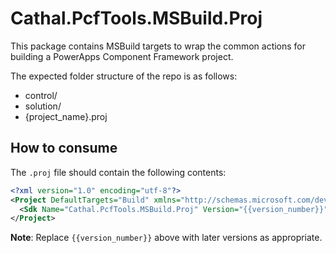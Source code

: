 ﻿# Cathal.PcfTools.MSBuild.Proj

This package contains MSBuild targets to wrap the common actions for building a PowerApps Component Framework project.

The expected folder structure of the repo is as follows:
- control/
- solution/
- {project_name}.proj

## How to consume

The `.proj` file should contain the following contents:

```xml
<?xml version="1.0" encoding="utf-8"?>
<Project DefaultTargets="Build" xmlns="http://schemas.microsoft.com/developer/msbuild/2003">
  <Sdk Name="Cathal.PcfTools.MSBuild.Proj" Version="{{version_number}}" />
</Project>
```

**Note**: Replace `{{version_number}}` above with later versions as appropriate.
